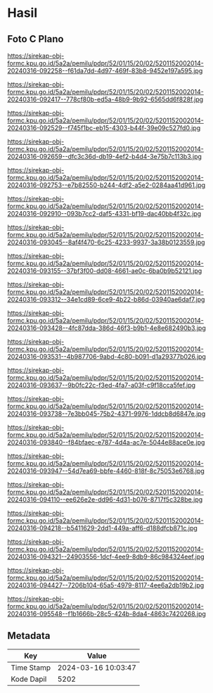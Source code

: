 # Hasil

## Foto C Plano

https://sirekap-obj-formc.kpu.go.id/5a2a/pemilu/pdpr/52/01/15/20/02/5201152002014-20240316-092258--f61da7dd-4d97-469f-83b8-9452e197a595.jpg

https://sirekap-obj-formc.kpu.go.id/5a2a/pemilu/pdpr/52/01/15/20/02/5201152002014-20240316-092417--778cf80b-ed5a-48b9-9b92-6565dd6f828f.jpg

https://sirekap-obj-formc.kpu.go.id/5a2a/pemilu/pdpr/52/01/15/20/02/5201152002014-20240316-092529--f745f1bc-eb15-4303-b44f-39e09c527fd0.jpg

https://sirekap-obj-formc.kpu.go.id/5a2a/pemilu/pdpr/52/01/15/20/02/5201152002014-20240316-092659--dfc3c36d-db19-4ef2-b4d4-3e75b7c113b3.jpg

https://sirekap-obj-formc.kpu.go.id/5a2a/pemilu/pdpr/52/01/15/20/02/5201152002014-20240316-092753--e7b82550-b244-4df2-a5e2-0284aa41d961.jpg

https://sirekap-obj-formc.kpu.go.id/5a2a/pemilu/pdpr/52/01/15/20/02/5201152002014-20240316-092910--093b7cc2-daf5-4331-bf19-dac40bb4f32c.jpg

https://sirekap-obj-formc.kpu.go.id/5a2a/pemilu/pdpr/52/01/15/20/02/5201152002014-20240316-093045--8af4f470-6c25-4233-9937-3a38b0123559.jpg

https://sirekap-obj-formc.kpu.go.id/5a2a/pemilu/pdpr/52/01/15/20/02/5201152002014-20240316-093155--37bf3f00-dd08-4661-ae0c-6ba0b9b52121.jpg

https://sirekap-obj-formc.kpu.go.id/5a2a/pemilu/pdpr/52/01/15/20/02/5201152002014-20240316-093312--34e1cd89-6ce9-4b22-b86d-03940ae6daf7.jpg

https://sirekap-obj-formc.kpu.go.id/5a2a/pemilu/pdpr/52/01/15/20/02/5201152002014-20240316-093428--4fc87dda-386d-46f3-b9b1-4e8e682490b3.jpg

https://sirekap-obj-formc.kpu.go.id/5a2a/pemilu/pdpr/52/01/15/20/02/5201152002014-20240316-093531--4b987706-9abd-4c80-b091-d1a29377b026.jpg

https://sirekap-obj-formc.kpu.go.id/5a2a/pemilu/pdpr/52/01/15/20/02/5201152002014-20240316-093637--9b0fc22c-f3ed-4fa7-a03f-c9f18cca5fef.jpg

https://sirekap-obj-formc.kpu.go.id/5a2a/pemilu/pdpr/52/01/15/20/02/5201152002014-20240316-093738--7e3bb045-75b2-4371-9976-1ddcb8d6847e.jpg

https://sirekap-obj-formc.kpu.go.id/5a2a/pemilu/pdpr/52/01/15/20/02/5201152002014-20240316-093840--f84bfaec-e787-4d4a-ac7e-5044e88ace0e.jpg

https://sirekap-obj-formc.kpu.go.id/5a2a/pemilu/pdpr/52/01/15/20/02/5201152002014-20240316-093947--54d7ea69-bbfe-4460-818f-8c75053e6768.jpg

https://sirekap-obj-formc.kpu.go.id/5a2a/pemilu/pdpr/52/01/15/20/02/5201152002014-20240316-094110--ee626e2e-dd96-4d31-b076-8717f5c328be.jpg

https://sirekap-obj-formc.kpu.go.id/5a2a/pemilu/pdpr/52/01/15/20/02/5201152002014-20240316-094218--b5411629-2dd1-449a-aff6-d188dfcb871c.jpg

https://sirekap-obj-formc.kpu.go.id/5a2a/pemilu/pdpr/52/01/15/20/02/5201152002014-20240316-094321--24903556-1dcf-4ee9-8db9-86c984324eef.jpg

https://sirekap-obj-formc.kpu.go.id/5a2a/pemilu/pdpr/52/01/15/20/02/5201152002014-20240316-094427--7206b104-65a5-4979-8117-4ee6a2db19b2.jpg

https://sirekap-obj-formc.kpu.go.id/5a2a/pemilu/pdpr/52/01/15/20/02/5201152002014-20240316-095548--f1b1666b-28c5-424b-8da4-4863c7420268.jpg


## Metadata

| Key        | Value               |
| ---------- | ------------------- |
| Time Stamp | 2024-03-16 10:03:47 |
| Kode Dapil | 5202                |



